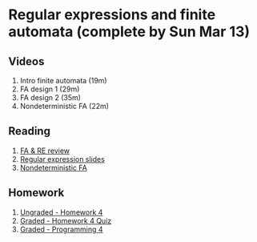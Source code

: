 # Regular expressions and finite automata (complete by Sun Mar 13)

## Videos

1. Intro finite automata (19m)
2. FA design 1 (29m)
3. FA design 2 (35m)
4. Nondeterministic FA (22m)

## Reading

1. [FA & RE review](reading04-1-re_fa_review.md)
2. [Regular expression slides](reading04-2-regular_expression_slides.pdf)
3. [Nondeterministic FA](reading04-3-nondeterministic-finite-automata.md)

## Homework

1. [Ungraded - Homework 4](homework04-01-1-formative-ungraded.md)
2. [Graded - Homework 4 Quiz](homework04-02-quiz.md)
3. [Graded - Programming 4](homework04-03-1-graded-programming04-tail-recursion.md)
